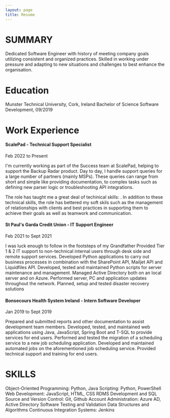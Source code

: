 ```yaml
---
layout: page
title: Resume
---
```


# SUMMARY

Dedicated Software Engineer with history of meeting company goals utilizing consistent and organized practices. Skilled in working under pressure and adapting to new situations and challenges to best enhance the organisation.

# Education

Munster Technical University, Cork, Ireland
Bachelor of Science Software Development, 09/2019

# Work Experience

#### ScalePad - Technical Support Specialist

Feb 2022 to Present

I'm currently working as part of the Success team at ScalePad, helping to support the Backup Radar product.
Day to day, I handle support queries for a large number of partners (mainly MSPs). These queries can range from short and simple like providing documentation, to complex tasks such as defining new parser logic or troubleshooting API integrations.

The role has taught me a great deal of techinical skills: . In addition to these technical skills, the role has bettered my soft skils such as the management of relationships with clients and best practices in supporting them to achieve their goals as well as teamwork and communication.

#### St Paul's Garda Credit Union - IT Support Engineer

Feb 2021 to Sept 2021

I was luck enough to follow in the footsteps of my Grandfather
Provided Tier 1 & 2 IT support to non-technical internal users through desk side and remote support services.
Developed Python applications to carry out business processes in combination with the SharePoint API, Mailjet API and Liquidfiles API.
Developed, tested and maintained Python scripts for server maintenance and management.
Managed Active Directory both on an local server and on Azure.
Performed server, PC and application updates throughout the network.
Planned, setup and tested disaster recovery solutions

#### Bonsecours Health System Ireland - Intern Software Developer

Jan 2019 to Sept 2019

Prepared and submitted reports and other documentation to assist development team members.
Developed, tested, and maintained web applications using Java, JavaScript, Spring Boot and T-SQL to provide services for end users.
Performed and tested the migration of a scheduling service to a new job scheduling application.
Developed and maintained automated jobs on the aforementioned job scheduling service.
Provided technical support and training for end users.

# SKILLS

Object-Oriented Programming: Python, Java
Scripting: Python, PowerShell
Web Development: JavaScript, HTML, CSS
RDMS Development and SQL
Source and Version Control: Git, Github
Account Administration: Azure AD, Active Directory
Software Testing and Validation
Data Structures and Algorithms
Continuous Integration Systems: Jenkins
